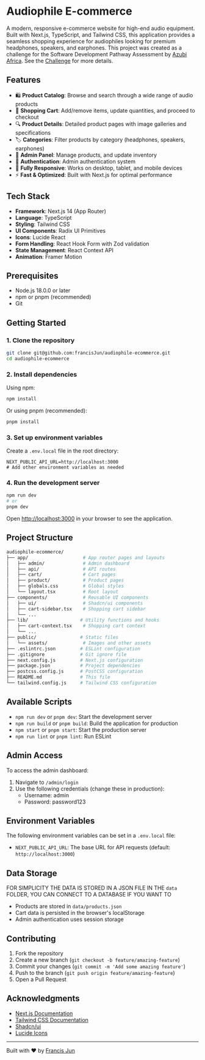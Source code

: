 # Audiophile E-commerce

A modern, responsive e-commerce website for high-end audio equipment. Built with Next.js, TypeScript, and Tailwind CSS, this application provides a seamless shopping experience for audiophiles looking for premium headphones, speakers, and earphones. This project was created as a challenge for the Software Development Pathway Assessment by [Azubi Africa](https://www.azubiafrica.org/). See the [Challenge](CHALLENGE.md) for more details.

## Features

- 🛍️ **Product Catalog**: Browse and search through a wide range of audio products
- 🛒 **Shopping Cart**: Add/remove items, update quantities, and proceed to checkout
- 🔍 **Product Details**: Detailed product pages with image galleries and specifications
- 🏷️ **Categories**: Filter products by category (headphones, speakers, earphones)
- 👤 **Admin Panel**: Manage products, and update inventory
- 🔐 **Authentication**: Admin authentication system
- 📱 **Fully Responsive**: Works on desktop, tablet, and mobile devices
- ⚡ **Fast & Optimized**: Built with Next.js for optimal performance

## Tech Stack

- **Framework**: Next.js 14 (App Router)
- **Language**: TypeScript
- **Styling**: Tailwind CSS
- **UI Components**: Radix UI Primitives
- **Icons**: Lucide React
- **Form Handling**: React Hook Form with Zod validation
- **State Management**: React Context API
- **Animation**: Framer Motion

## Prerequisites

- Node.js 18.0.0 or later
- npm or pnpm (recommended)
- Git

## Getting Started

### 1. Clone the repository

```bash
git clone git@github.com:francisJun/audiophile-ecommerce.git
cd audiophile-ecommerce
```

### 2. Install dependencies

Using npm:

```bash
npm install
```

Or using pnpm (recommended):

```bash
pnpm install
```

### 3. Set up environment variables

Create a `.env.local` file in the root directory:

```env
NEXT_PUBLIC_API_URL=http://localhost:3000
# Add other environment variables as needed
```

### 4. Run the development server

```bash
npm run dev
# or
pnpm dev
```

Open [http://localhost:3000](http://localhost:3000) in your browser to see the application.

## Project Structure

```bash
audiophile-ecommerce/
├── app/                    # App router pages and layouts
│   ├── admin/              # Admin dashboard
│   ├── api/                # API routes
│   ├── cart/               # Cart pages
│   ├── product/            # Product pages
│   ├── globals.css         # Global styles
│   └── layout.tsx          # Root layout
├── components/             # Reusable UI components
│   ├── ui/                 # Shadcn/ui components
│   ├── cart-sidebar.tsx    # Shopping cart sidebar
│   └── ...
├── lib/                   # Utility functions and hooks
│   ├── cart-context.tsx    # Shopping cart context
│   └── ...
├── public/                # Static files
│   └── assets/             # Images and other assets
├── .eslintrc.json         # ESLint configuration
├── .gitignore             # Git ignore file
├── next.config.js         # Next.js configuration
├── package.json           # Project dependencies
├── postcss.config.js      # PostCSS configuration
├── README.md              # This file
└── tailwind.config.js     # Tailwind CSS configuration
```

## Available Scripts

- `npm run dev` or `pnpm dev`: Start the development server
- `npm run build` or `pnpm build`: Build the application for production
- `npm start` or `pnpm start`: Start the production server
- `npm run lint` or `pnpm lint`: Run ESLint

## Admin Access

To access the admin dashboard:

1. Navigate to `/admin/login`
2. Use the following credentials (change these in production):
   - Username: admin
   - Password: password123

## Environment Variables

The following environment variables can be set in a `.env.local` file:

- `NEXT_PUBLIC_API_URL`: The base URL for API requests (default: `http://localhost:3000`)

## Data Storage

FOR SIMPLICITY THE DATA IS STORED IN A JSON FILE IN THE `data` FOLDER, YOU CAN CONNECT TO A DATABASE IF YOU WANT TO

- Products are stored in `data/products.json`
- Cart data is persisted in the browser's localStorage
- Admin authentication uses session storage

## Contributing

1. Fork the repository
2. Create a new branch (`git checkout -b feature/amazing-feature`)
3. Commit your changes (`git commit -m 'Add some amazing feature'`)
4. Push to the branch (`git push origin feature/amazing-feature`)
5. Open a Pull Request

## Acknowledgments

- [Next.js Documentation](https://nextjs.org/docs)
- [Tailwind CSS Documentation](https://tailwindcss.com/docs)
- [Shadcn/ui](https://ui.shadcn.com/)
- [Lucide Icons](https://lucide.dev/)

---

Built with ❤️ by [Francis Jun](https://github.com/francisJun)
